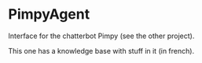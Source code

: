 # PimpyAgent

Interface for the chatterbot Pimpy (see the other project).

This one has a knowledge base with stuff in it (in french).